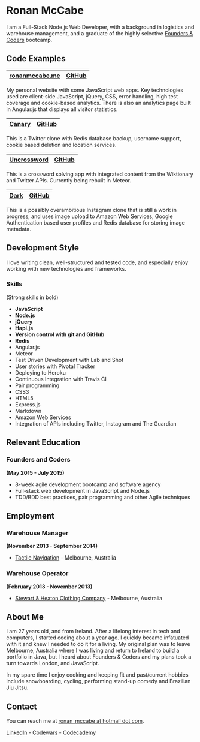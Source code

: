 Ronan McCabe
======================

I am a Full-Stack Node.js Web Developer, with a background in logistics and warehouse management, and a graduate of the highly selective [Founders & Coders](http://www.foundersandcoders.com/) bootcamp.

Code Examples 
-------------

| [ronanmccabe.me]                     | [GitHub](https://github.com/wallcrawler/home)                 |
|--------------------------------------|------------------------------------|
My personal website with some JavaScript web apps. Key technologies used are client-side JavaScript, jQuery, CSS, error handling, high test coverage and cookie-based analytics. There is also an analytics page built in Angular.js that displays all visitor statistics.

| [Canary]                             | [GitHub](https://github.com/jmnr/canary)                      |
|--------------------------------------|------------------------------------|
This is a Twitter clone with Redis database backup, username support, cookie based deletion and location services.

| [Uncrossword]                        | [GitHub](https://github.com/jmnr/scrabble)                   |
|--------------------------------------|------------------------------------|
This is a crossword solving app with integrated content from the Wiktionary and Twitter APIs. Currently being rebuilt in Meteor.

| [Dark]                               | [GitHub](https://github.com/jmnr/dark)                    |
|--------------------------------------|------------------------------------|
This is a possibly overambitious Instagram clone that is still a work in progress, and uses image upload to Amazon Web Services, Google Authentication based user profiles and Redis database for storing image metadata.

Development Style
--------------------

I love writing clean, well-structured and tested code, and especially enjoy working with new technologies and frameworks.

### Skills
(Strong skills in bold)
* **JavaScript**
* **Node.js**
* **jQuery**
* **Hapi.js**
* **Version control with git and GitHub**
* **Redis**
* Angular.js
* Meteor
* Test Driven Development with Lab and Shot
* User stories with Pivotal Tracker
* Deploying to Heroku
* Continuous Integration with Travis CI
* Pair programming
* CSS3
* HTML5
* Express.js
* Markdown
* Amazon Web Services
* Integration of APIs including Twitter, Instagram and The Guardian

Relevant Education
------------------

### Founders and Coders
**(May 2015 - July 2015)**
* 8-week agile development bootcamp and software agency
* Full-stack web development in JavaScript and Node.js
* TDD/BDD best practices, pair programming and other Agile techniques

Employment
---------

### Warehouse Manager
**(November 2013 - September 2014)**
* [Tactile Navigation](http://tactilenavigation.com.au/) - Melbourne, Australia

### Warehouse Operator
**(February 2013 - November 2013)**
* [Stewart & Heaton Clothing Company](http://www.shcc.com.au/) - Melbourne, Australia

About Me
--------------------

I am 27 years old, and from Ireland. After a lifelong interest in tech and computers, I started coding about a year ago. I quickly became infatuated with it and knew I needed to do it for a living. My original plan was to leave Melbourne, Australia where I was living and return to Ireland to build a portfolio in Java, but I heard about Founders & Coders and my plans took a turn towards London, and JavaScript.

In my spare time I enjoy cooking and keeping fit and past/current hobbies include snowboarding, cycling, performing stand-up comedy and Brazilian Jiu Jitsu.

Contact
------
You can reach me at [ronan_mccabe at hotmail dot com].

[LinkedIn] - [Codewars] - [Codecademy]

[ronan_mccabe at hotmail dot com]: mailto:ronan_mccabe@hotmail.com

[ronanmccabe.me]: http://www.ronanmccabe.me/
[Dark]: http://darkapp.herokuapp.com/
[Uncrossword]: http://uncrossword.herokuapp.com/
[Canary]: http://canaryapp.herokuapp.com/

[LinkedIn]: https://uk.linkedin.com/in/ronanemccabe
[Codewars]: http://www.codewars.com/users/wallcrawler
[Codecademy]: http://www.codecademy.com/wallcrawler_ie
